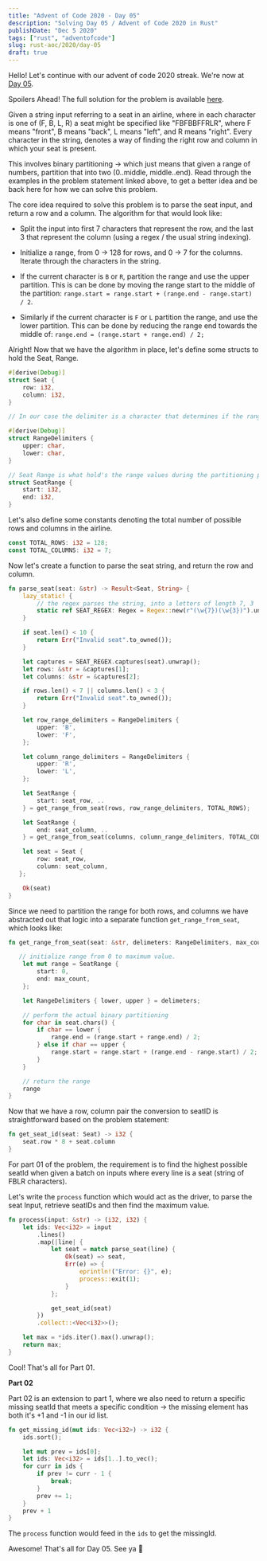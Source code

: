 ```yaml
---
title: "Advent of Code 2020 - Day 05"
description: "Solving Day 05 / Advent of Code 2020 in Rust"
publishDate: "Dec 5 2020"
tags: ["rust", "adventofcode"]
slug: rust-aoc/2020/day-05
draft: true
---
```


Hello! Let's continue with our advent of code 2020 streak. We're now at [Day 05](https://adventofcode.com/2020/day/5).

Spoilers Ahead! The full solution for the problem is available [here](https://github.com/Shriram-Balaji/rust-advent-of-code-2020/blob/main/day-05/src/main.rs).

Given a string input referring to a seat in an airline, where in each character is one of (F, B, L, R) a seat might be specified like "FBFBBFFRLR", where F means "front", B means "back", L means "left", and R means "right". Every character in the string, denotes a way of finding the right row and column in which your seat is present.

This involves binary partitioning -> which just means that given a range of numbers, partition that into two (0..middle, middle..end). Read through the examples in the problem statement linked above, to get a better idea and be back here for how we can solve this problem.

The core idea required to solve this problem is to parse the seat input, and return a row and a column. The algorithm for that would look like:

- Split the input into first 7 characters that represent the row, and the last 3 that represent the column (using a regex / the usual string indexing).

- Initialize a range, from 0 -> 128 for rows, and 0 -> 7 for the columns. Iterate through the characters in the string.

- If the current character is `B` or `R`, partition the range and use the upper partition. This is can be done by moving the range start to the middle of the partition: `range.start = range.start + (range.end - range.start) / 2`.

- Similarly if the current character is `F` or `L` partition the range, and use the lower partition. This can be done by reducing the range end towards the middle of: `range.end = (range.start + range.end) / 2;`

Alright! Now that we have the algorithm in place, let's define some structs to hold the Seat, Range.

```rust
#[derive(Debug)]
struct Seat {
    row: i32,
    column: i32,
}

// In our case the delimiter is a character that determines if the range should be partitioned, and whether to use the upper or the lower partition.

#[derive(Debug)]
struct RangeDelimiters {
    upper: char,
    lower: char,
}

// Seat Range is what hold's the range values during the partitioning process.
struct SeatRange {
    start: i32,
    end: i32,
}

```

Let's also define some constants denoting the total number of possible rows and columns in the airline.

```rust
const TOTAL_ROWS: i32 = 128;
const TOTAL_COLUMNS: i32 = 7;

```

Now let's create a function to parse the seat string, and return the row and column.

```rust
fn parse_seat(seat: &str) -> Result<Seat, String> {
    lazy_static! {
        // the regex parses the string, into a letters of length 7, 3
        static ref SEAT_REGEX: Regex = Regex::new(r"(\w{7})(\w{3})").unwrap();
    }

    if seat.len() < 10 {
        return Err("Invalid seat".to_owned());
    }

    let captures = SEAT_REGEX.captures(seat).unwrap();
    let rows: &str = &captures[1];
    let columns: &str = &captures[2];

    if rows.len() < 7 || columns.len() < 3 {
        return Err("Invalid seat".to_owned());
    }

    let row_range_delimiters = RangeDelimiters {
        upper: 'B',
        lower: 'F',
    };

    let column_range_delimiters = RangeDelimiters {
        upper: 'R',
        lower: 'L',
    };

    let SeatRange {
        start: seat_row, ..
    } = get_range_from_seat(rows, row_range_delimiters, TOTAL_ROWS);

    let SeatRange {
        end: seat_column, ..
    } = get_range_from_seat(columns, column_range_delimiters, TOTAL_COLUMNS);

    let seat = Seat {
        row: seat_row,
        column: seat_column,
   };

    Ok(seat)
}

```

Since we need to partition the range for both rows, and columns we have abstracted out that logic into a separate function `get_range_from_seat`, which looks like:

```rust
fn get_range_from_seat(seat: &str, delimeters: RangeDelimiters, max_count: i32) -> SeatRange {

   // initialize range from 0 to maximum value.
    let mut range = SeatRange {
        start: 0,
        end: max_count,
    };

    let RangeDelimiters { lower, upper } = delimeters;

    // perform the actual binary partitioning
    for char in seat.chars() {
        if char == lower {
            range.end = (range.start + range.end) / 2;
        } else if char == upper {
            range.start = range.start + (range.end - range.start) / 2;
        }
    }

    // return the range
    range
}

```

Now that we have a row, column pair the conversion to seatID is straightforward based on the problem statement:

```rust
fn get_seat_id(seat: Seat) -> i32 {
    seat.row * 8 + seat.column
}
```

For part 01 of the problem, the requirement is to find the highest possible seatId when given a batch on inputs where every line is a seat (string of FBLR characters).

Let's write the `process` function which would act as the driver, to parse the seat Input, retrieve seatIDs and then find the maximum value.

```rust
fn process(input: &str) -> (i32, i32) {
    let ids: Vec<i32> = input
        .lines()
        .map(|line| {
            let seat = match parse_seat(line) {
                Ok(seat) => seat,
                Err(e) => {
                    eprintln!("Error: {}", e);
                    process::exit(1);
                }
            };

            get_seat_id(seat)
        })
        .collect::<Vec<i32>>();

    let max = *ids.iter().max().unwrap();
    return max;
}
```

Cool! That's all for Part 01.

**Part 02**

Part 02 is an extension to part 1, where we also need to return a specific missing seatId that meets a specific condition -> the missing element has both it's +1 and -1 in our id list.

```rust
fn get_missing_id(mut ids: Vec<i32>) -> i32 {
    ids.sort();

    let mut prev = ids[0];
    let ids: Vec<i32> = ids[1..].to_vec();
    for curr in ids {
        if prev != curr - 1 {
            break;
        }
        prev += 1;
    }
    prev + 1
}
```

The `process` function would feed in the `ids` to get the missingId.

Awesome! That's all for Day 05. See ya 👋
